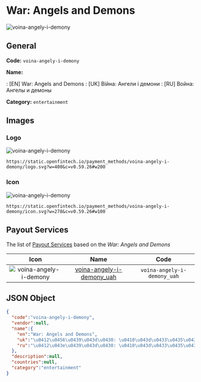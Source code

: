 
# War: Angels and Demons 
![voina-angely-i-demony](https://static.openfintech.io/payment_methods/voina-angely-i-demony/logo.svg?w=400&c=v0.59.26#w200)  

## General 
**Code:** `voina-angely-i-demony` 
 
**Name:** 
 
:	[EN] War: Angels and Demons 
:	[UK] Війна: Ангели і демони 
:	[RU] Война: Ангелы и демоны 
 
**Category:** `entertainment` 
 

## Images 

### Logo 
![voina-angely-i-demony](https://static.openfintech.io/payment_methods/voina-angely-i-demony/logo.svg?w=400&c=v0.59.26#w200)  

```
https://static.openfintech.io/payment_methods/voina-angely-i-demony/logo.svg?w=400&c=v0.59.26#w200
```  

### Icon 
![voina-angely-i-demony](https://static.openfintech.io/payment_methods/voina-angely-i-demony/icon.svg?w=278&c=v0.59.26#w100)  

```
https://static.openfintech.io/payment_methods/voina-angely-i-demony/icon.svg?w=278&c=v0.59.26#w100
```  

## Payout Services 
 
The list of [Payout Services](/payout-services/) based on the _War: Angels and Demons_ 

|Icon|Name|Code| 
|:---:|:---:|:---:| 
|![voina-angely-i-demony](https://static.openfintech.io/payout_methods/voina-angely-i-demony/icon.png?w=278&c=v0.59.26#w40) |[voina-angely-i-demony_uah](/payout-services/voina-angely-i-demony_uah/)|`voina-angely-i-demony_uah`| 
 

## JSON Object 

```json
{
  "code":"voina-angely-i-demony",
  "vendor":null,
  "name":{
    "en":"War: Angels and Demons",
    "uk":"\u0412\u0456\u0439\u043d\u0430: \u0410\u043d\u0433\u0435\u043b\u0438 \u0456 \u0434\u0435\u043c\u043e\u043d\u0438",
    "ru":"\u0412\u043e\u0439\u043d\u0430: \u0410\u043d\u0433\u0435\u043b\u044b \u0438 \u0434\u0435\u043c\u043e\u043d\u044b"
  },
  "description":null,
  "countries":null,
  "category":"entertainment"
}
```  
